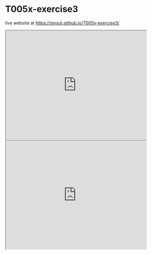 # T005x-exercise3

live website at
 https://sinsut.github.io/T005x-exercise3/
 
<iframe width=90% height=350 src="https://sinsut.github.io/leaflet-map-simple-1/ "></iframe> 

<iframe width=90% height=350 src="https://sinsut.github.io/highcharts-scatter-csv/ "></iframe>
